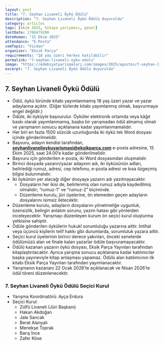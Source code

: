 ```yaml
---
layout: post
title: "7. Seyhan Livaneli Öykü Ödülü"
description: "7. Seyhan Livaneli Öykü Ödülü duyuruldu"
category: articles
tags: [ekim 2025, hikaye yarışması, genel]
lastDate: 1760479200
dateHuman: "15 Ekim 2025"
attendance: "E-Posta"
comTopic: "Vicdan"
organizer: "Eksik Parça"
requirements: "18 yaş üzeri herkes katılabilir"
permalink: "7-seyhan-livaneli-oyku-odulu"
image: "https://edebiyatyarismalari.com/images/2025/agustos/7-seyhan-livaneli-oyku-odulu.jpg"
excerpt: "7. Seyhan Livaneli Öykü Ödülü duyuruldu"
---
```


## 7. Seyhan Livaneli Öykü Ödülü

- Ödül, öykü türünde kitabı yayımlanmamış 18 yaş üzeri yazar ve yazar adaylarına açıktır. (Diğer türlerde kitabı yayımlanmış olmak, başvurmaya engel değildir.)
- Ödüle, iki öyküyle başvurulur. Öyküler elektronik ortamda veya kâğıt baskı olarak yayımlanmamış, başka bir yarışmadan ödül almamış olmalı ve yarışmanın sonucu açıklanana kadar yayımlanmamalıdır.
- Her biri en fazla 1500 sözcük uzunluğunda iki öykü tek Word dosyası içinde gönderilmelidir.
- Başvuru, adayın kendisi tarafından, **seyhanlivanelioykuyarismasi@eksikparca.com** e-posta adresine, 15 Ekim 2025, saat 24.00’e kadar gönderilmelidir.
- Başvuru için gönderilen e-posta, iki Word dosyasından oluşmalıdır.
- Birinci dosyada yazarın/yazar adayının adı, iki öyküsünün adları, belirlediği rumuz, adresi, cep telefonu, e-posta adresi ve kısa özgeçmiş bilgisi bulunmalıdır.
- İki öykünün yer alacağı diğer dosyaya yazarın adı yazılmayacaktır.
    - Dosyaların her ikisi de, belirlenmiş olan rumuz adıyla kaydedilmiş olmalıdır; “rumuz-1” ve “rumuz-2” biçiminde.
    - Düzenleme kurulu, jüri üyelerine, ön elemeden geçen adayların dosyalarını isimsiz iletecektir.
- Düzenleme kurulu, adayların dosyalarını yönetmeliğe uygunluk, özensizlik, belirgin anlatım sorunu, yazım hatası gibi yönlerden inceleyecektir. Yarışmayı düzenleyen kurum ön seçici kurul oluşturma yetkisine sahiptir.
- Ödüle gönderilen öykülerin hukukî sorumluluğu yazarına aittir. İntihal veya üçüncü kişilerin telif hakkı gibi durumlarda, sorumluluk yazara aittir.
- Seçici kurul üyelerinin birinci derece yakınları, önceki senelerde ödülümüzü alan ve finale kalan yazarlar ödüle başvuramayacaktır.
- Ödülü kazanan yazarın öykü dosyası, Eksik Parça Yayınları tarafından kitaplaştırılacaktır. Ayrıca yarışma sonucu açıklanana kadar katılımcılar başka yayıneviyle kitap anlaşması yapamaz. Ödülü alan katılımcının ilk kitabı Eksik Parça Yayınları tarafından yayımlanacaktır.
- Yarışmanın kazananı 22 Ocak 2026’te açıklanacak ve Nisan 2026’te ödül töreni düzenlenecektir.

### 7. Seyhan Livaneli Öykü Ödülü Seçici Kurul

- Yarışma Koordinatörü: Ayça Erdura
- Seçici Kurul: 
    - Zülfü Livaneli (Jüri Başkanı)
    - Hakan Akdoğan
    - Jale Sancak
    - Berat Alanyalı
    - Menekşe Toprak
    - Barış İnce
    - Zafer Köse